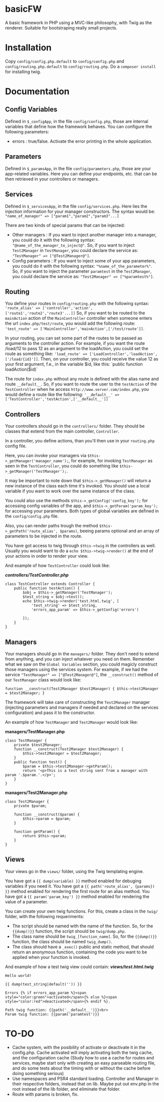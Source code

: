 # basicFW
A basic framework in PHP using a MVC-like philosophy, with Twig as the renderer. Suitable for bootstraping really small projects.

# Installation
Copy `config/config.php.default` to `config/config.php` and `config/routing.php.default` to `config/routing.php`.
Do a `composer install` for installing twig.

# Documentation
## Config Variables
Defined in `$_configApp`, in the file `config/config.php`, those are internal variables that define how the framework behaves. You can configure the following parameters:
* errors : true/false. Activate the error printing in the whole application.
## Parameters
Defined in `$_paramsApp`, in the file `config/parameters.php`, those are your app-related variables. Here you can define your endpoints, etc. that can be then retrieved in your controllers or managers.
## Services
Defined in `$_servicesApp`, in the file `config/services.php`. Here lies the injection information for your manager constructors. The syntax would be:
`"name_of_manager" => ["param1","param2","param3"...]`

There are two kinds of special params that can be injected:
* Other managers : If you want to inject another manager into a manager, you could do it with the following syntax: `"@name_of_the_manager_to_inject@"`. So, if you want to inject `Test2Manager` in `TestManager`, you could declare the service as: `"TestManager" => ["@Test2Manager@"]`. 
* Config parameters : If you want to inject some of your app parameters, you could do it with the following syntax: `"%name_of_the_parameter%"`. So, if you want to inject the parameter `paramtest` in the `Test2Manager`, you could declare the service as: `"Test2Manager" => ["%paramtest%"]`.

## Routing
You define your routes in `config/routing.php` with the following syntax: `'route_alias' => ['controller','action',['route1','route2','route3'...]]`
So, if you want to be routed to the `mainAction` action of the `MainController` controller when someone enters the url `index.php/test/route`, you would add the following route: `'test_route' => ['MainController','mainAction',['/test/route']]`.

In your routing, you can set some part of the routes to be passed as arguments to the controller action. For example, if you want the route /load/12 to pass 12 as an argument to the loadAction, you could set the route as something like: `'load_route' => ['LoadController','loadAction',['/load/{id}']]`. Then, on your controller, you could receive the value 12 as your first argument, f.e., in the variable $id, like this: `public function loadAction($id)`

The route for `index.php` without any route is defined with the alias name and route `__default__`. So, if you want to route the user to the `testAction` of the `TestController` when he access `http://www.server.com/index.php`, you would define a route like the following: `'__default__' => ['TestController','testAction',['__default__']]`

## Controllers
Your controllers should go in the `controllers/` folder. They should be classes that extend from the main controller, `Controller`.

In a controller, you define actions, than you'll then use in your `routing.php` config file.

Here, you can invoke your managers via `$this->_getManager('manager_name');`, for example, for invoking `TestManager` as seen in the `TestController`, you could do something like `$this->_getManager('TestManager');`.

It may be important to note down that `$this->_getManager()` will return a new instance of the class each time it's invoked. You should use a local variable if you want to work over the same instance of the class.

You could also use the methods `$this->_getConfig('config_key');` for accessing config variables of the app, and `$this->_getParam('param_key');` for accessing your parameters. Both types of global variables are defined in the `config/config.php` file.

Also, you can render paths trough the method `$this->_getPath('route_alias', $params)`, beeing params optional and an array of parameters to be injected in the route.

You have got access to twig through `$this->twig` in the controllers as well. Usually you would want to do a `echo $this->twig->render()` at the end of your actions in order to render your view.

And example of how `TestController` could look like:

***controllers/TestController.php***
```
class TestController extends Controller {
	public function testAction() {						
		$obj = $this->_getManager('TestManager');
		$test_string = $obj->test();
		echo $this->twig->render('test.html.twig', [
			'test_string' => $test_string,
			'errors_app_param' => $this->_getConfig('errors')
			
		]);
	}	
}
```

## Managers
Your managers should go in the `managers/` folder. They don't need to extend from anything, and you can inject whatever you need on them. Remember what we saw on the `Global Variables` section, you could magicly construct those managers using the services system. For example, if we had the service `"TestManager" => ["@Test2Manager@"]`, the `__construct()` method of our `TestManager` class would look like:

`function __construct(Test2Manager $test2Manager) {
    $this->test2Manager = $test2Manager;
}`

The framework will take care of constructing the `Test2Manager` manager (injecting parameters and managers if needed and declared on the services configuration) and pass it to the constructor.

An example of how `TestManager` and `Test2Manager` would look like:

**managers/TestManager.php**
```
class TestManager {
	private $test2Manager;
	function __construct(Test2Manager $test2Manager) {
		$this->test2Manager = $test2Manager;
	}
	public function test() {
		$param = $this->test2Manager->getParam();
		return '<p>This is a test string sent from a manager with param '.$param.'.</p>';
	}
}
```

**managers/Test2Manager.php**
```
class Test2Manager {
	private $param;	
	
	function __construct($param) {
		$this->param = $param;
	}
	
	function getParam() {
		return $this->param;
	}
}
```

## Views
Your views go in the `views/` folder, using the Twig templating engine. 

You have got a `{{ dump(variable) }}` method enabled for debuging variables if you need it. 
You have got a `{{ path('route_alias', {params}) }}` method enabled for rendering the first route for an alias method.
You have got a `{{ param('param_key') }}` method enabled for rendering the value of a parameter.

You can create your own twig functions. For this, create a class in the `twig/` folder, with the following requeriments:
* The script should be named with the name of the function. So, for the `{{dump()}}` function, the script should be `twig/dump.php`.
* The class name should be `twig_[function_name]`. So, for the `{{dump()}}` function, the class should be named `twig_dump()`.
* The class should have a `_exec()` public and static method, that should return an anonymous function, containing the code you want to be applied when your function is invoked.

And example of how a test twig view could contain:
***views/test.html.twig***
```
Hello world!

{{ dump(test_string|default('')) }}

Errors {% if errors_app_param %}<span style="color:green">activated</span>{% else %}<span style="color:red">deactivated</span>{% endif %}.

Path twig function: {{path('__default__')}}<br>
Param twig function: {{param('paramtest')}}
```
# TO-DO
* Cache system, with the posibility of activate or deactivate it in the config.php. Cache activated will imply activating both the twig cache, and the configuration cache (Study how to use a cache for routes and services, maybe start only with creating an easy parseable routing file, and do some tests about the timing with or without the cache before doing something serious)
* Use namespaces and PSR4 standard loading. Controller and Manager in their respective folders, instead that on lib. Maybe put out env.php in the root instead of the lib folder, and eliminate that folder. 
* Route with params is broken, fix.
